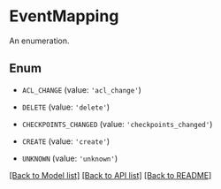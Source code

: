 # EventMapping

An enumeration.

## Enum

* `ACL_CHANGE` (value: `'acl_change'`)

* `DELETE` (value: `'delete'`)

* `CHECKPOINTS_CHANGED` (value: `'checkpoints_changed'`)

* `CREATE` (value: `'create'`)

* `UNKNOWN` (value: `'unknown'`)

[[Back to Model list]](../README.md#documentation-for-models) [[Back to API list]](../README.md#documentation-for-api-endpoints) [[Back to README]](../README.md)


